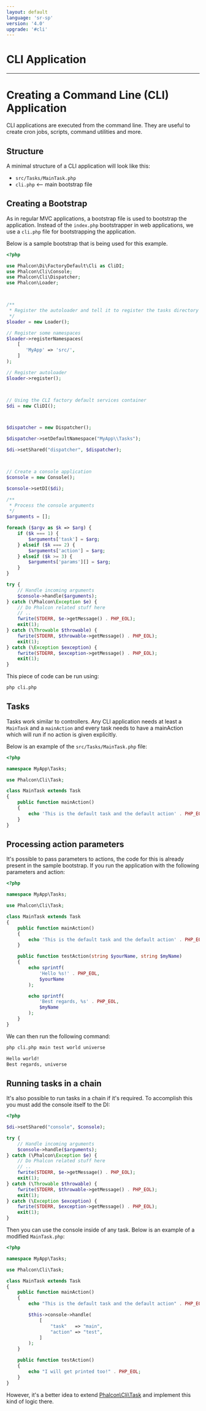 ```yaml
---
layout: default
language: 'sr-sp'
version: '4.0'
upgrade: '#cli'
---
```


# CLI Application

* * *

# Creating a Command Line (CLI) Application

CLI applications are executed from the command line. They are useful to create cron jobs, scripts, command utilities and more.

## Structure

A minimal structure of a CLI application will look like this:

* `src/Tasks/MainTask.php`
* `cli.php` <-- main bootstrap file

## Creating a Bootstrap

As in regular MVC applications, a bootstrap file is used to bootstrap the application. Instead of the `index.php` bootstrapper in web applications, we use a `cli.php` file for bootstrapping the application.

Below is a sample bootstrap that is being used for this example.

```php
<?php

use Phalcon\Di\FactoryDefault\Cli as CliDI;
use Phalcon\Cli\Console;
use Phalcon\Cli\Dispatcher;
use Phalcon\Loader;



/**
 * Register the autoloader and tell it to register the tasks directory
 */
$loader = new Loader();

// Register some namespaces
$loader->registerNamespaces(
    [
       'MyApp' => 'src/',
    ]
);

// Register autoloader
$loader->register();



// Using the CLI factory default services container
$di = new CliDI();



$dispatcher = new Dispatcher();

$dispatcher->setDefaultNamespace("MyApp\\Tasks");

$di->setShared("dispatcher", $dispatcher);



// Create a console application
$console = new Console();

$console->setDI($di);

/**
 * Process the console arguments
 */
$arguments = [];

foreach ($argv as $k => $arg) {
    if ($k === 1) {
        $arguments['task'] = $arg;
    } elseif ($k === 2) {
        $arguments['action'] = $arg;
    } elseif ($k >= 3) {
        $arguments['params'][] = $arg;
    }
}

try {
    // Handle incoming arguments
    $console->handle($arguments);
} catch (\Phalcon\Exception $e) {
    // Do Phalcon related stuff here
    // ..
    fwrite(STDERR, $e->getMessage() . PHP_EOL);
    exit(1);
} catch (\Throwable $throwable) {
    fwrite(STDERR, $throwable->getMessage() . PHP_EOL);
    exit(1);
} catch (\Exception $exception) {
    fwrite(STDERR, $exception->getMessage() . PHP_EOL);
    exit(1);
}
```

This piece of code can be run using:

```bash
php cli.php
```

## Tasks

Tasks work similar to controllers. Any CLI application needs at least a `MainTask` and a `mainAction` and every task needs to have a mainAction which will run if no action is given explicitly.

Below is an example of the `src/Tasks/MainTask.php` file:

```php
<?php

namespace MyApp\Tasks;

use Phalcon\Cli\Task;

class MainTask extends Task
{
    public function mainAction()
    {
        echo 'This is the default task and the default action' . PHP_EOL;
    }
}
```

## Processing action parameters

It's possible to pass parameters to actions, the code for this is already present in the sample bootstrap. If you run the application with the following parameters and action:

```php
<?php

namespace MyApp\Tasks;

use Phalcon\Cli\Task;

class MainTask extends Task
{
    public function mainAction()
    {
        echo 'This is the default task and the default action' . PHP_EOL;
    }

    public function testAction(string $yourName, string $myName)
    {
        echo sprintf(
            'Hello %s!' . PHP_EOL,
            $yourName
        );

        echo sprintf(
            'Best regards, %s' . PHP_EOL,
            $myName
        );
    }
}
```

We can then run the following command:

```bash
php cli.php main test world universe

Hello world!
Best regards, universe
```

## Running tasks in a chain

It's also possible to run tasks in a chain if it's required. To accomplish this you must add the console itself to the DI:

```php
<?php

$di->setShared("console", $console);

try {
    // Handle incoming arguments
    $console->handle($arguments);
} catch (\Phalcon\Exception $e) {
    // Do Phalcon related stuff here
    // ..
    fwrite(STDERR, $e->getMessage() . PHP_EOL);
    exit(1);
} catch (\Throwable $throwable) {
    fwrite(STDERR, $throwable->getMessage() . PHP_EOL);
    exit(1);
} catch (\Exception $exception) {
    fwrite(STDERR, $exception->getMessage() . PHP_EOL);
    exit(1);
}
```

Then you can use the console inside of any task. Below is an example of a modified `MainTask.php`:

```php
<?php

namespace MyApp\Tasks;

use Phalcon\Cli\Task;

class MainTask extends Task
{
    public function mainAction()
    {
        echo "This is the default task and the default action" . PHP_EOL;

        $this->console->handle(
            [
                "task"   => "main",
                "action" => "test",
            ]
        );
    }

    public function testAction()
    {
        echo "I will get printed too!" . PHP_EOL;
    }
}
```

However, it's a better idea to extend [Phalcon\Cli\Task](api/Phalcon_Cli_Task) and implement this kind of logic there.